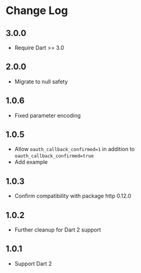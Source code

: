 
# Change Log

## 3.0.0

* Require Dart >= 3.0

## 2.0.0

* Migrate to null safety

## 1.0.6

* Fixed parameter encoding

## 1.0.5

* Allow `oauth_callback_confirmed=1` in addition to `oauth_callback_confirmed=true`
* Add example

## 1.0.3

* Confirm compatibility with package http 0.12.0

## 1.0.2

* Further cleanup for Dart 2 support

## 1.0.1

* Support Dart 2

